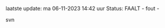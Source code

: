 laatste update: 
ma 06-11-2023 14:42   uur 
Status: FAALT - fout - 
<div class="service R">svn</div>